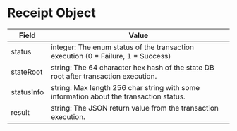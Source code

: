# Receipt Object

| Field | Value |
|-------|-------|
| status | integer: The enum status of the transaction execution (0 = Failure, 1 = Success) |
| stateRoot | string: The 64 character hex hash of the state DB root after transaction execution. |
| statusInfo | string: Max length 256 char string with some information about the transaction status. |
| result | string: The JSON return value from the transaction execution. |
